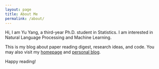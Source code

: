```yaml
---
layout: page
title: About Me
permalink: /about/
---
```


Hi, I am Yu Yang, a third-year Ph.D. student in Statistics. I am interested in 
Natural Language Processing and Machine Learning. 

This is my blog about paper reading digest, research ideas, and code. 
You may also visit my [homepage](https://yuyangyy.com) and [personal blog](https://yuyangyy.com/blog/).

Happy reading!